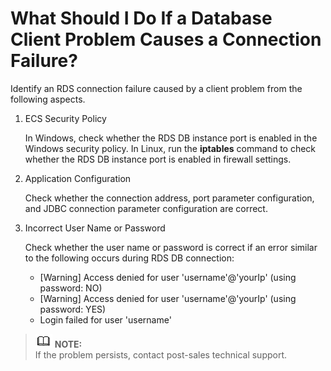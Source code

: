 # What Should I Do If a Database Client Problem Causes a Connection Failure?<a name="rds_faq_0021"></a>

Identify an RDS connection failure caused by a client problem from the following aspects.

1.  ECS Security Policy

    In Windows, check whether the RDS DB instance port is enabled in the Windows security policy. In Linux, run the  **iptables**  command to check whether the RDS DB instance port is enabled in firewall settings.

2.  Application Configuration

    Check whether the connection address, port parameter configuration, and JDBC connection parameter configuration are correct.

3.  Incorrect User Name or Password

    Check whether the user name or password is correct if an error similar to the following occurs during RDS DB connection:

    -   \[Warning\] Access denied for user 'username'@'yourIp' \(using password: NO\)
    -   \[Warning\] Access denied for user 'username'@'yourIp' \(using password: YES\)
    -   Login failed for user 'username'


>![](public_sys-resources/icon-note.gif) **NOTE:**   
>If the problem persists, contact post-sales technical support.  

